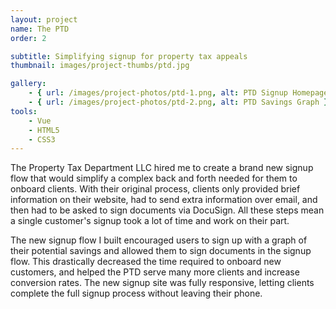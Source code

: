 ```yaml
---
layout: project
name: The PTD
order: 2

subtitle: Simplifying signup for property tax appeals
thumbnail: images/project-thumbs/ptd.jpg

gallery:
    - { url: /images/project-photos/ptd-1.png, alt: PTD Signup Homepage }
    - { url: /images/project-photos/ptd-2.png, alt: PTD Savings Graph }
tools:
    - Vue
    - HTML5
    - CSS3
---
```


The Property Tax Department LLC hired me to create a brand new signup
flow that would simplify a complex back and forth needed for them to onboard
clients. With their original process, clients only provided brief information on
their website, had to send extra information over email, and then had to be
asked to sign documents via DocuSign. All these steps mean a single customer's
signup took a lot of time and work on their part.

The new signup flow I built encouraged users to sign up with a graph of
their potential savings and allowed them to sign documents in the signup flow.
This drastically decreased the time required to onboard new customers,
and helped the PTD serve many more clients and increase conversion rates. The
new signup site was fully responsive, letting clients complete the full signup
process without leaving their phone.
